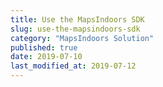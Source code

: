```yaml
---
title: Use the MapsIndoors SDK
slug: use-the-mapsindoors-sdk
category: "MapsIndoors Solution"
published: true
date: 2019-07-10
last_modified_at: 2019-07-12
---
```

